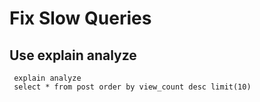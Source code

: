 # Fix Slow Queries

## Use explain analyze
```
 explain analyze
 select * from post order by view_count desc limit(10)
```
